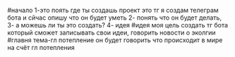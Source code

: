 #начало 
1-это поять где ты создашь проект это тг я создам телеграм бота и сйчас опишу что он будет уметь
2- понять что он будет делать,
3- а можешь ли ты это создать?
4- идея
#идея
моя цель создать тг бота который сможет записывать свои идеи, говорить новости о эколгии
#главня тема-гл потепление
он будет говорить что происходит в мире на счёт гл потепления
























